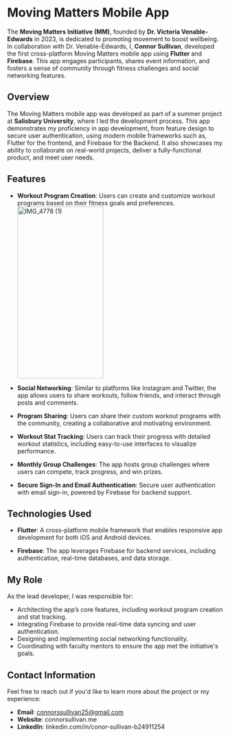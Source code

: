 # **Moving Matters Mobile App**

The **Moving Matters Initiative (MM)**, founded by **Dr. Victoria Venable-Edwards** in 2023, is dedicated to promoting movement to boost wellbeing. In collaboration with Dr. Venable-Edwards, I, **Connor Sullivan**, developed the first cross-platform Moving Matters mobile app using **Flutter** and **Firebase**. This app engages participants, shares event information, and fosters a sense of community through fitness challenges and social networking features.

## Overview

The Moving Matters mobile app was developed as part of a summer project at **Salisbury University**, where I led the development process. This app demonstrates my proficiency in app development, from feature design to secure user authentication, using modern mobile frameworks such as, Flutter for the frontend, and Firebase for the Backend. It also showcases my ability to collaborate on real-world projects, deliver a fully-functional product, and meet user needs.

## Features

- **Workout Program Creation**: Users can create and customize workout programs based on their fitness goals and preferences.
  <img src="https://github.com/user-attachments/assets/45601d40-2087-4063-989d-a324af590f48" alt="IMG_4778 (1)" width="200" height="400"/>

  
- **Social Networking**: Similar to platforms like Instagram and Twitter, the app allows users to share workouts, follow friends, and interact through posts and comments.
  
- **Program Sharing**: Users can share their custom workout programs with the community, creating a collaborative and motivating environment.
  
- **Workout Stat Tracking**: Users can track their progress with detailed workout statistics, including easy-to-use interfaces to visualize performance.

- **Monthly Group Challenges**: The app hosts group challenges where users can compete, track progress, and win prizes.

- **Secure Sign-In and Email Authentication**: Secure user authentication with email sign-in, powered by Firebase for backend support.

## Technologies Used

- **Flutter**: A cross-platform mobile framework that enables responsive app development for both iOS and Android devices.
  
- **Firebase**: The app leverages Firebase for backend services, including authentication, real-time databases, and data storage.

## My Role

As the lead developer, I was responsible for:

- Architecting the app’s core features, including workout program creation and stat tracking.
- Integrating Firebase to provide real-time data syncing and user authentication.
- Designing and implementing social networking functionality.
- Coordinating with faculty mentors to ensure the app met the initiative's goals.

## Contact Information

Feel free to reach out if you'd like to learn more about the project or my experience:

- **Email**: connorssullivan25@gmail.com
- **Website**: connorsullivan.me
- **LinkedIn**: linkedin.com/in/conor-sullivan-b24911254

